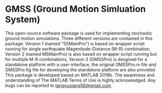# GMSS (Ground Motion Simluation System)
This open-source software package is used for implementing stochastic ground motion simulations. Three different versions are contained in this package: Version 1 (named "SSMainPro") is based on wrapper script running for single earthquake Magenitude-Distance (M-R) combination, Version 2 (named MSMainPro) is also based on wrapper script running but for multiple M-R combinations, Version 3 (GMSSPro) is desgined for a standalone platform with a user-interface, the original GMSSPro.m file and GMSSPro.fig file for developing the standalone platform are also provided. 
This package is developed based on MATLAB 2019b. The awareness and understanding of The MATLAB Terms of Use is highly acknowledged. Any bugs can be reported to tangyuxiang56@gmail.com.
